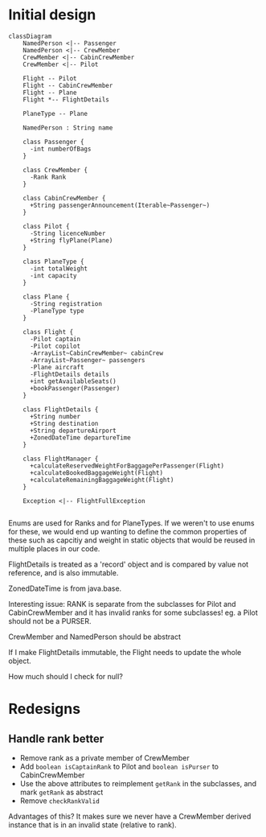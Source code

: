 # Initial design

```mermaid
classDiagram
    NamedPerson <|-- Passenger
    NamedPerson <|-- CrewMember
    CrewMember <|-- CabinCrewMember
    CrewMember <|-- Pilot
    
    Flight -- Pilot
    Flight -- CabinCrewMember
    Flight -- Plane
    Flight *-- FlightDetails
    
    PlaneType -- Plane
    
    NamedPerson : String name

    class Passenger {
      -int numberOfBags
    }
    
    class CrewMember {
      -Rank Rank
    }
    
    class CabinCrewMember {
      +String passengerAnnouncement(Iterable~Passenger~)
    }
    
    class Pilot {
      -String licenceNumber
      +String flyPlane(Plane)
    }
    
    class PlaneType {
      -int totalWeight
      -int capacity
    }
    
    class Plane {
      -String registration
      -PlaneType type
    }
    
    class Flight {
      -Pilot captain
      -Pilot copilot
      -ArrayList~CabinCrewMember~ cabinCrew
      -ArrayList~Passenger~ passengers
      -Plane aircraft
      -FlightDetails details
      +int getAvailableSeats()
      +bookPassenger(Passenger)
    }
    
    class FlightDetails {
      +String number
      +String destination
      +String departureAirport
      +ZonedDateTime departureTime
    }
        
    class FlightManager {
      +calculateReservedWeightForBaggagePerPassenger(Flight)
      +calculateBookedBaggageWeight(Flight)
      +calculateRemainingBaggageWeight(Flight)
    }
    
    Exception <|-- FlightFullException
    
```

Enums are used for Ranks and for PlaneTypes.  If we weren't to use enums for these,
we would end up wanting to define the common properties of these such as capcitiy and weight
in static objects that would be reused in multiple places in our code.

FlightDetails is treated as a 'record' object and is compared by value not reference, and is also immutable.

ZonedDateTime is from java.base.

Interesting issue: RANK is separate from the subclasses for Pilot and CabinCrewMember and
it has invalid ranks for some subclasses!  eg. a Pilot should not be a PURSER.

CrewMember and NamedPerson should be abstract

If I make FlightDetails immutable, the Flight needs to update the whole object.

How much should I check for null?

# Redesigns

## Handle rank better

* Remove rank as a private member of CrewMember
* Add `boolean isCaptainRank` to Pilot and `boolean isPurser` to CabinCrewMember
* Use the above attributes to reimplement `getRank` in the subclasses, and mark `getRank` as abstract
* Remove `checkRankValid`

Advantages of this?  It makes sure we never have a CrewMember derived instance that is in an invalid state (relative to rank).